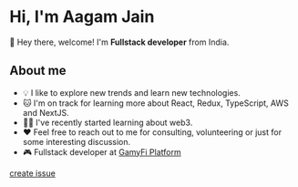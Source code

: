 # Hi, I'm Aagam Jain

👋 Hey there, welcome!
I'm **Fullstack developer** from India.

## About me

- 💡 I like to explore new trends and learn new technologies.
- 🐱 I'm on track for learning more about React, Redux, TypeScript, AWS and NextJS.
- ✍🏼 I've recently started learning about web3.
- ❤️ Feel free to reach out to me for consulting, volunteering or just for some interesting discussion.
- 🎮 Fullstack developer at [GamyFi Platform](https://www.gamyfi.org/home)

[create issue](https://github.com/user/repository/issues/new)

<!--
**imaagu/imaagu** is a ✨ _special_ ✨ repository because its `README.md` (this file) appears on your GitHub profile.

Here are some ideas to get you started:

- 🔭 I’m currently working on ...
- 🌱 I’m currently learning ...
- 👯 I’m looking to collaborate on ...
- 🤔 I’m looking for help with ...
- 💬 Ask me about ...
- 📫 How to reach me: ...
- 😄 Pronouns: ...
- ⚡ Fun fact: ...
-->
